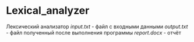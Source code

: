 # Lexical_analyzer
Лексический анализатор
*input.txt* - файл с входными данными
*output.txt* - файл полученный после выполнения программы
*report.docx* - отчёт
